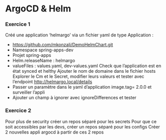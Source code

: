 # ArgoCD & Helm

### Exercice 1
Créé une application ‘helmargo’ via un fichier yaml de type Application :
- https://github.com/mkonzali/DemoHelmChart.git
- Namespace spring-apps-dev
- Projet spring-apps
- Helm.releaseName : helmargo
- valueFiles : values.yaml, dev-values.yaml
Check que l’application est en état synced et helthy
Ajouter le nom de domaine dans le fichier hosts
Explorer le Cm et le Secret, modifier leurs valeurs et tester avec l’endpoint http://helmargo.local/details
- Passer un paramètre dans le yaml d’application image.tag= 2.0.0 et surveiller l’appli
- Ajouter un champ à ignorer avec ignoreDifferences et tester

### Exercice 2
Pour plus de security créer un repos séparé pour les secrets
Pour que ce soit accessibles par les devs, créer un repos séparé pour les configs
Créer 2 nouvelles appli argocd à partir de ces 2 repos

